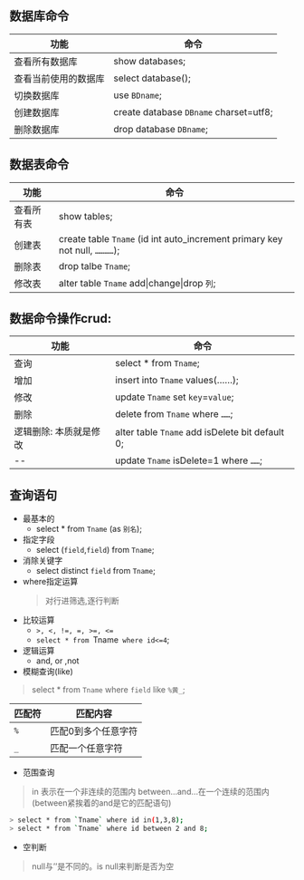 ## 数据库命令
功能 | 命令
--|--
查看所有数据库 | show databases;
查看当前使用的数据库 | select database();
切换数据库 | use `BDname`;
创建数据库 | create database `DBname` charset=utf8;
删除数据库 | drop database `DBname`;

## 数据表命令

功能 | 命令
--|--
查看所有表 | show tables;
创建表 | create table `Tname` (id int auto_increment primary key not null, `…………`);
删除表 | drop talbe `Tname`;
修改表 | alter table `Tname` add\|change\|drop `列`;


## 数据命令操作crud:

功能 | 命令
--|--
查询 | select * from `Tname`;
增加 | insert into `Tname` values(……);
修改 | update `Tname` set `key`=`value`;
删除 | delete from `Tname` where `……`;
逻辑删除: 本质就是修改 | alter table `Tname` add isDelete bit default 0;
 -- | update `Tname` isDelete=1 where `……`;
    

## 查询语句
- 最基本的
    - select * from `Tname` (as `别名`);
- 指定字段
    - select (`field`,`field`) from `Tname`;
- 消除关键字
    - select distinct `field` from `Tname`;
- where指定运算
    > 对行进筛选,逐行判断
- 比较运算
    - `>, <, !=, =, >=, <=`
    - `select * from `Tname` where id<=4`;
- 逻辑运算
    - and, or ,not
- 模糊查询(like)
> select * from `Tname` where `field` like `%黄_`;
> 
匹配符 | 匹配内容
--| --
`% `    |	匹配0到多个任意字符
`_`	|  	匹配一个任意字符


- 范围查询
> in 表示在一个非连续的范围内
> between…and…在一个连续的范围内(between紧挨着的and是它的匹配语句)
```bash
> select * from `Tname` where id in(1,3,8); 
> select * from `Tname` where id between 2 and 8;
```

- 空判断
> null与’’是不同的。is null来判断是否为空





